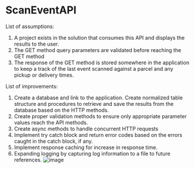 # ScanEventAPI

List of assumptions:
1.	A project exists in the solution that consumes this API and displays the results to the user.
2.	The GET method query parameters are validated before reaching the GET method
3.	The response of the GET method is stored somewhere in the application to keep a track of the last event scanned against a parcel and any pickup or delivery times. 

List of improvements:
1.	Create a database and link to the application. Create normalized table structure and procedures to retrieve and save the results from the database based on the HTTP methods.
2.	Create proper validation methods to ensure only appropriate parameter values reach the API methods.
3.	Create async methods to handle concurrent HTTP requests  
4.	Implement try catch block and return error codes based on the errors caught in the catch block, if any.
5.	Implement response caching for increase in response time.
6.	Expanding logging by capturing log information to a file to future references.
![image](https://user-images.githubusercontent.com/41140089/215387191-edb50f84-8dff-4346-9b1a-b060b1a385e7.png)
